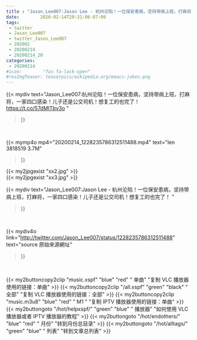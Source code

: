```yaml
---
title : "Jason_Lee007:Jason Lee - 杭州沦陷！一位保安患病，坚持带病上班，打麻将，一家四口感染！儿子还是公交司机！想复工的也完了！ "
date:        2020-02-14T20:31:06-07:00
tags:
 - twitter
 - Jason_Lee007
 - twitter_Jason_Lee007
 - 202002
 - 20200214
 - 20200214_20
categories:
 - 20200214
#icon:        "fas fa-lock-open"
#resImgTeaser: teaserpics/wikipedia.org/emacs-jokes.png
---
```


{{< mydiv text="Jason_Lee007:杭州沦陷！一位保安患病，坚持带病上班，打麻将，一家四口感染！儿子还是公交司机！想复工的也完了！ https://t.co/57dMITbv3o "
>}}
<br>


{{< mymp4o mp4="20200214_1228235786312511488.mp4"
text="len 3818519    3.7M"
>}}

 {{< my2jpgexist "xx2.jpg" >}}<br> {{< my2jpgexist "xx3.jpg" >}}<br> 

{{< mydiv text="Jason_Lee007:Jason Lee - 杭州沦陷！一位保安患病，坚持带病上班，打麻将，一家四口感染！儿子还是公交司机！想复工的也完了！ "
>}}
<br>

{{< mydiv4o link="http://twitter.com/Jason_Lee007/status/1228235786312511488"
text="source 原始來源網址"
>}}


<br>



{{< my2buttoncopy2clip "music.xspf"        "blue"   "red"    " 单曲"  "复制 VLC 播放器使用的链接：单曲" >}} {{< my2buttoncopy2clip "/all.xspf"         "green"  "black"  " 全部"  "复制 VLC 播放器使用的链接：全部" >}} {{< my2buttoncopy2clip "music.m3u8"        "blue"   "red"    " M1 "    "复制 IPTV 播放器使用的链接：单曲" >}} {{< my2buttongoto      "/hot/helpxspf/"    "green"  "blue"   " 播放器" "如何使用 VLC 播放器或者 IPTV 播放器的教程" >}} {{< my2buttongoto      "/hot/endothers/"   "blue"   "red"    " 月份"   "转到月份总目录" >}} {{< my2buttongoto      "/hot/alltags/"     "green"  "blue"   " 列表"   "转到文章总列表" >}} 
